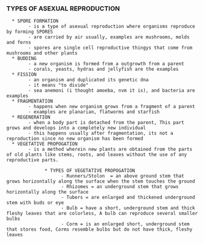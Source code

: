 ### TYPES OF ASEXUAL REPRODUCTION
      * SPORE FORMATION
            - is a type of asexual reproduction where organisms reproduce by forming SPORES
            - are carried by air usually, examples are mushrooms, molds and ferns
            - spores are single cell reproductive thingys that come from mushrooms and other plants
      * BUDDING
            - a new organism is formed from a outgrowth from a parent
            - corals, yeasts, hydras and jellyfish are the examples
      * FISSION
            - an organism and duplicated its genetic dna
            - it means "to divide"
            - sea anemoni (i thought amoeba, nvm it is), and bacteria are examples
      * FRAGMENTATION
            - happens when new organism grows from a fragment of a parent
            - examples are planarian, flatworms and starfish
      * REGENERATION
            - when a body part is detached from the parent, This part grows and develops into a completely new individual
            - this happens usually after fragmentation, its not a reproduction since no new organism has been formed
      * VEGETATIVE PROPOGATION
            - is a method wherein new plants are obtained from the parts of old plants like stems, roots, and leaves without the use of any reproductive parts.

                  * TYPES OF VEGETATIVE PROPOGATION
                        - Runners/Stolon  = an above ground stem that grows horizontally along the surface when the stem touches the ground
                        - Rhizomes = an underground stem that grows horizontally along the surface
                        - Tubers = are enlarged and thickened underground stem with buds or eye
                        - Bulb = have a short, underground stem and thick fleshy leaves that are colorless, A bulb can reproduce several smaller bulbs
                        - Corm = is an enlarged short, underground stem that stores food, Corms resemble bulbs but do not have thick, fleshy leaves

